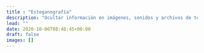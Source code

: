 ```yaml
---
title : "Esteganografía"
description: "Ocultar información en imágenes, sonidos y archivos de texto."
lead: ""
date: 2020-10-06T08:48:45+00:00
draft: false
images: []
---
```

